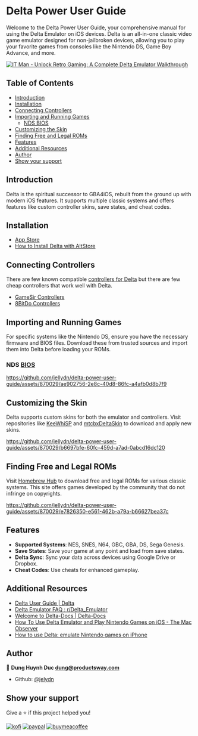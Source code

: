 # Delta Power User Guide

Welcome to the Delta Power User Guide, your comprehensive manual for using the Delta Emulator on iOS devices. Delta is an all-in-one classic video game emulator designed for non-jailbroken devices, allowing you to play your favorite games from consoles like the Nintendo DS, Game Boy Advance, and more.

[![IT Man - Unlock Retro Gaming: A Complete Delta Emulator Walkthrough](https://i.ytimg.com/vi/dp5O2MzEh-0/hqdefault.jpg)](https://www.youtube.com/watch?v=dp5O2MzEh-0)

## Table of Contents

- [Introduction](#introduction)
- [Installation](#installation)
- [Connecting Controllers](#connecting-controllers)
- [Importing and Running Games](#importing-and-running-games)
  - [NDS BIOS](#nds-bios)
- [Customizing the Skin](#customizing-the-skin)
- [Finding Free and Legal ROMs](#finding-free-and-legal-roms)
- [Features](#features)
- [Additional Resources](#additional-resources)
- [Author](#author)
- [Show your support](#show-your-support)

## Introduction

Delta is the spiritual successor to GBA4iOS, rebuilt from the ground up with modern iOS features. It supports multiple classic systems and offers features like custom controller skins, save states, and cheat codes.

## Installation

- [App Store](https://apps.apple.com/app/delta-game-emulator/id1048524688)
- [How to Install Delta with AltStore](https://faq.deltaemulator.com/getting-started/how-to-install-delta)

## Connecting Controllers

There are few known compatible [controllers for Delta](https://faq.deltaemulator.com/using-delta/controllers#supported-controllers) but there are few cheap controllers that work well with Delta.

- [GameSir Controllers](https://www.gamesir.hk/)
- [8BitDo Controllers](https://www.8bitdo.com/)

## Importing and Running Games

For specific systems like the Nintendo DS, ensure you have the necessary firmware and BIOS files. Download these from trusted sources and import them into Delta before loading your ROMs.

### NDS [BIOS](./Bios/README.md)

https://github.com/jellydn/delta-power-user-guide/assets/870029/ae902756-2e8c-40d8-86fc-a4afb0d8b7f9

## Customizing the Skin

Delta supports custom skins for both the emulator and controllers. Visit repositories like [KeeWhiSP](https://github.com/keewhi/KeeWhiSP) and [mtcbxDeltaSkin](https://github.com/mtcbx/mtcbxDeltaSkin) to download and apply new skins.

https://github.com/jellydn/delta-power-user-guide/assets/870029/b6697bfe-60fc-459d-a7ad-0abcd16dc120

## Finding Free and Legal ROMs

Visit [Homebrew Hub](https://hh.gbdev.io/) to download free and legal ROMs for various classic systems. This site offers games developed by the community that do not infringe on copyrights.

https://github.com/jellydn/delta-power-user-guide/assets/870029/e7826350-e561-462b-a79a-b66627bea37c

## Features

- **Supported Systems**: NES, SNES, N64, GBC, GBA, DS, Sega Genesis.
- **Save States**: Save your game at any point and load from save states.
- **Delta Sync**: Sync your data across devices using Google Drive or Dropbox.
- **Cheat Codes**: Use cheats for enhanced gameplay.

## Additional Resources

- [Delta User Guide | Delta](https://faq.deltaemulator.com/)
- [Delta Emulator FAQ : r/Delta_Emulator](https://www.reddit.com/r/Delta_Emulator/comments/1c9xw5a/read_this_before_posting_delta_emulator_faq/)
- [Welcome to Delta-Docs | Delta-Docs](https://noah978.gitbook.io/delta-docs)
- [How To Use Delta Emulator and Play Nintendo Games on iOS - The Mac Observer](https://www.macobserver.com/tips/how-to/use-delta-emulator-ios/)
- [How to use Delta: emulate Nintendo games on iPhone](https://appleinsider.com/articles/24/04/19/everything-you-need-to-know-about-emulating-retro-games-with-delta-for-iphone)

## Author

👤 **Dung Huynh Duc <dung@productsway.com>**

- Github: [@jelydn](https://github.com/jelydn)

## Show your support

Give a ⭐️ if this project helped you!

[![kofi](https://img.shields.io/badge/Ko--fi-F16061?style=for-the-badge&logo=ko-fi&logoColor=white)](https://ko-fi.com/dunghd)
[![paypal](https://img.shields.io/badge/PayPal-00457C?style=for-the-badge&logo=paypal&logoColor=white)](https://paypal.me/dunghd)
[![buymeacoffee](https://img.shields.io/badge/Buy_Me_A_Coffee-FFDD00?style=for-the-badge&logo=buy-me-a-coffee&logoColor=black)](https://www.buymeacoffee.com/dunghd)
